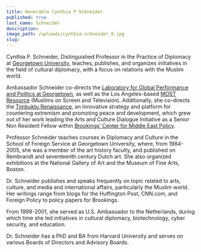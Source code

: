 ```yaml
---
title: Honorable Cynthia P Schneider
published: true
last_name: Schneider
description:
image_path: /uploads/cynthia-schneider_0.jpg
slug:
---
```



Cynthia P. Schneider, Distinguished Professor in the Practice of Diplomacy at [Georgetown University](https://www.georgetown.edu/), teaches, publishes, and organizes initiatives in the field of cultural diplomacy, with a focus on relations with the Muslim world.

Ambassador Schneider co-directs the [Laboratory for Global Performance and Politics at Georgetown](https://globallab.georgetown.edu/), as well as the Los Angeles-based [MOST Resource](http://www.mostresource.org/) (Muslims on Screen and Television). Additionally, she co-directs the [Timbuktu Renaissance](http://www.brookings.edu/blogs/up-front/posts/2014/06/10-timbuktu-music-heritage-culture-mali-schneider), an innovative strategy and platform for countering extremism and promoting peace and development, which grew out of her work leading the Arts and Culture Dialogue Initiative as a Senior Non Resident Fellow within [Brookings’ Center for Middle East Policy](http://www.brookings.edu/about/centers/middle-east-policy).

Professor Schneider teaches courses in Diplomacy and Culture in the School of Foreign Service at Georgetown University, where, from 1984-2005, she was a member of the art history faculty, and published on Rembrandt and seventeenth century Dutch art. She also organized exhibitions at the National Gallery of Art and the Museum of Fine Arts, Boston.

Dr. Schneider publishes and speaks frequently on topic related to arts, culture, and media and international affairs, particularly the Muslim world. Her writings range from blogs for the Huffington Post, CNN.com, and Foreign Policy to policy papers for Brookings.

From 1998-2001, she served as U.S. Ambassador to the Netherlands, during which time she led initiatives in cultural diplomacy, biotechnology, cyber security, and education.

Dr. Schneider has a PhD and BA from Harvard University and serves on various Boards of Directors and Advisory Boards.